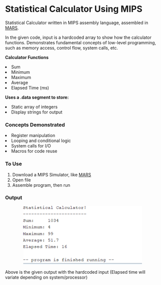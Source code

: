 <h1>Statistical Calculator Using MIPS</h1>

<p>Statistical Calculator written in MIPS assembly language, assembled in <a href="https://computerscience.missouristate.edu/mars-mips-simulator.htm">MARS</a>.</p>
<p>In the given code, input is a hardcoded array to show how the calculator functions. Demonstrates fundamental concepts of low-level programming, such as memory access, control flow,
system calls, etc.</p>
<p><strong>Calculator Functions</strong></p>
<li>Sum</li>
<li>Minimum</li>
<li>Maximum</li>
<li>Average</li>
<li>Elapsed Time (ms)</li>
<p></p>
<p><strong>Uses a .data segment to store:</strong></p>
<li>Static array of integers</li>
<li>Display strings for output</li>

<h3><strong>Concepts Demonstrated</strong></h3>
<li>Register manipulation</li>
<li>Looping and conditional logic</li>
<li>System calls for I/O</li>
<li>Macros for code reuse</li>

<h3>To Use</h3>
<ol>
 <li>Download a MIPS Simulator, like <a href="https://computerscience.missouristate.edu/mars-mips-simulator.htm">MARS</a></li>
 <li>Open file</li>
 <li>Assemble program, then run</li>
 </ol>


<h3>Output</h3>
<p align="center">
 <img src="https://github.com/Pearceton/AssemblyStatisticalCalculator/blob/main/stat_calc_output.png">
</p>
<p>Above is the given output with the hardcoded input (Elapsed time will variate depending on system/processor)</p>
